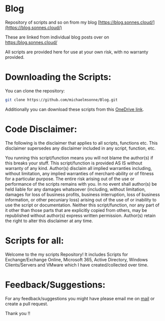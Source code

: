 # Blog
Repository of scripts and so on from my blog [https://blog.sonnes.cloud/](https://blog.sonnes.cloud/)

These are linked from individual blog posts over on [https:/blog.sonnes.cloud/](https://blog.sonnes.cloud/)

All scripts are provided here for use at your own risk, with no warranty provided.

# Downloading the Scripts:

You can clone the repository:

```sh
git clone https://github.com/michaelmsonne/Blog.git
```
Additionally you can download these scripts from this [OneDrive link].

[OneDrive link]: https://xxx

# Code Disclaimer:

The following is the disclaimer that applies to all scripts, functions etc. This disclaimer supersedes any disclaimer included in any script, function, etc.

You running this script/function means you will not blame the author(s) if this breaks your stuff. This script/function is provided AS IS without warranty of any kind. Author(s) disclaim all implied warranties including, without limitation, any implied warranties of merchant-ability or of fitness for a particular purpose. The entire risk arising out of the use or performance of the scripts remains with you. In no event shall author(s) be held liable for any damages whatsoever (including, without limitation, damages for loss of business profits, business interruption, loss of business information, or other pecuniary loss) arising out of the use of or inability to use the script or documentation. Neither this script/function, nor any part of it other than those parts that are explicitly copied from others, may be republished without author(s) express written permission. Author(s) retain the right to alter this disclaimer at any time.

# Scripts for all:
Welcome to the my scripts Repository! It includes Scripts for Exchange/Exchange Online, Microsoft 365, Active Directory, Windows Clients/Servers and VMware which I have created/collected over time.

# Feedback/Suggestions:

For any feedback/suggestions you might have please email me on [mail][conduct-email] or create a pull request.

Thank you !!

[conduct-email]: mailto:mail
